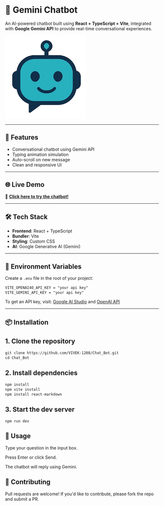 # 🤖 Gemini Chatbot

An AI-powered chatbot built using **React + TypeScript + Vite**, integrated with **Google Gemini API** to provide real-time conversational experiences.

![Gemini Chatbot Logo](./public/logo.png)

---

## 🚀 Features

- Conversational chatbot using Gemini API
- Typing animation simulation
- Auto-scroll on new message
- Clean and responsive UI

---

## 🌐 Live Demo

🚀 **[Click here to try the chatbot!](https://aichat-assistant.netlify.app/)**  


---

## 🛠️ Tech Stack

- **Frontend**: React + TypeScript
- **Bundler**: Vite
- **Styling**: Custom CSS
- **AI**: Google Generative AI (Gemini)

---

## 🔐 Environment Variables

Create a `.env` file in the root of your project:
```
VITE_OPENAI4O_API_KEY = "your api key"
VITE_GEMINI_API_KEY = "your api key"
```

To get an API key, visit: [Google AI Studio](https://makersuite.google.com/app) and [OpenAI API](https://platform.openai.com/api-keys)

---

## 📦 Installation

## 1. Clone the repository
```
git clone https://github.com/VIVEK-1208/Chat_Bot.git
cd Chat_Bot
```

## 2. Install dependencies
```
npm install
npm vite install
npm install react-markdown
```

## 3. Start the dev server
```
npm run dev
```

## 🧠 Usage
Type your question in the input box.

Press Enter or click Send.

The chatbot will reply using Gemini.


## 🤝 Contributing
Pull requests are welcome! If you'd like to contribute, please fork the repo and submit a PR.
